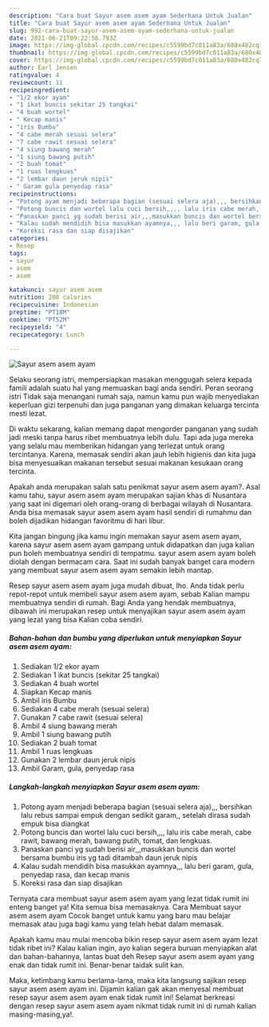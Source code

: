 ```yaml
---
description: "Cara buat Sayur asem asem ayam Sederhana Untuk Jualan"
title: "Cara buat Sayur asem asem ayam Sederhana Untuk Jualan"
slug: 992-cara-buat-sayur-asem-asem-ayam-sederhana-untuk-jualan
date: 2021-06-21T09:22:56.793Z
image: https://img-global.cpcdn.com/recipes/c5599bd7c011a83a/680x482cq70/sayur-asem-asem-ayam-foto-resep-utama.jpg
thumbnail: https://img-global.cpcdn.com/recipes/c5599bd7c011a83a/680x482cq70/sayur-asem-asem-ayam-foto-resep-utama.jpg
cover: https://img-global.cpcdn.com/recipes/c5599bd7c011a83a/680x482cq70/sayur-asem-asem-ayam-foto-resep-utama.jpg
author: Earl Jensen
ratingvalue: 4
reviewcount: 11
recipeingredient:
- "1/2 ekor ayam"
- "1 ikat buncis sekitar 25 tangkai"
- "4 buah wortel"
- " Kecap manis"
- "iris Bumbu"
- "4 cabe merah sesuai selera"
- "7 cabe rawit sesuai selera"
- "4 siung bawang merah"
- "1 siung bawang putih"
- "2 buah tomat"
- "1 ruas lengkuas"
- "2 lembar daun jeruk nipis"
- " Garam gula penyedap rasa"
recipeinstructions:
- "Potong ayam menjadi beberapa bagian (sesuai selera aja),,, bersihkan lalu rebus sampai empuk dengan sedikit garam,, setelah dirasa sudah empuk bisa diangkat"
- "Potong buncis dan wortel lalu cuci bersih,,,, lalu iris cabe merah, cabe rawit, bawang merah, bawang putih, tomat, dan lengkuas."
- "Panaskan panci yg sudah berisi air,,,masukkan buncis dan wortel bersama bumbu iris yg tadi ditambah daun jeruk nipis"
- "Kalau sudah mendidih bisa masukkan ayamnya,,, lalu beri garam, gula, penyedap rasa, dan kecap manis"
- "Koreksi rasa dan siap disajikan"
categories:
- Resep
tags:
- sayur
- asem
- asem

katakunci: sayur asem asem 
nutrition: 208 calories
recipecuisine: Indonesian
preptime: "PT18M"
cooktime: "PT52M"
recipeyield: "4"
recipecategory: Lunch

---
```



![Sayur asem asem ayam](https://img-global.cpcdn.com/recipes/c5599bd7c011a83a/680x482cq70/sayur-asem-asem-ayam-foto-resep-utama.jpg)

Selaku seorang istri, mempersiapkan masakan menggugah selera kepada famili adalah suatu hal yang memuaskan bagi anda sendiri. Peran seorang istri Tidak saja menangani rumah saja, namun kamu pun wajib menyediakan keperluan gizi terpenuhi dan juga panganan yang dimakan keluarga tercinta mesti lezat.

Di waktu  sekarang, kalian memang dapat mengorder panganan yang sudah jadi meski tanpa harus ribet membuatnya lebih dulu. Tapi ada juga mereka yang selalu mau memberikan hidangan yang terlezat untuk orang tercintanya. Karena, memasak sendiri akan jauh lebih higienis dan kita juga bisa menyesuaikan makanan tersebut sesuai makanan kesukaan orang tercinta. 



Apakah anda merupakan salah satu penikmat sayur asem asem ayam?. Asal kamu tahu, sayur asem asem ayam merupakan sajian khas di Nusantara yang saat ini digemari oleh orang-orang di berbagai wilayah di Nusantara. Anda bisa memasak sayur asem asem ayam hasil sendiri di rumahmu dan boleh dijadikan hidangan favoritmu di hari libur.

Kita jangan bingung jika kamu ingin memakan sayur asem asem ayam, karena sayur asem asem ayam gampang untuk didapatkan dan juga kalian pun boleh membuatnya sendiri di tempatmu. sayur asem asem ayam boleh diolah dengan bermacam cara. Saat ini sudah banyak banget cara modern yang membuat sayur asem asem ayam semakin lebih mantap.

Resep sayur asem asem ayam juga mudah dibuat, lho. Anda tidak perlu repot-repot untuk membeli sayur asem asem ayam, sebab Kalian mampu membuatnya sendiri di rumah. Bagi Anda yang hendak membuatnya, dibawah ini merupakan resep untuk menyajikan sayur asem asem ayam yang lezat yang bisa Kalian coba sendiri.

<!--inarticleads1-->

##### Bahan-bahan dan bumbu yang diperlukan untuk menyiapkan Sayur asem asem ayam:

1. Sediakan 1/2 ekor ayam
1. Sediakan 1 ikat buncis (sekitar 25 tangkai)
1. Sediakan 4 buah wortel
1. Siapkan  Kecap manis
1. Ambil iris Bumbu
1. Sediakan 4 cabe merah (sesuai selera)
1. Gunakan 7 cabe rawit (sesuai selera)
1. Ambil 4 siung bawang merah
1. Ambil 1 siung bawang putih
1. Sediakan 2 buah tomat
1. Ambil 1 ruas lengkuas
1. Gunakan 2 lembar daun jeruk nipis
1. Ambil  Garam, gula, penyedap rasa




<!--inarticleads2-->

##### Langkah-langkah menyiapkan Sayur asem asem ayam:

1. Potong ayam menjadi beberapa bagian (sesuai selera aja),,, bersihkan lalu rebus sampai empuk dengan sedikit garam,, setelah dirasa sudah empuk bisa diangkat
1. Potong buncis dan wortel lalu cuci bersih,,,, lalu iris cabe merah, cabe rawit, bawang merah, bawang putih, tomat, dan lengkuas.
1. Panaskan panci yg sudah berisi air,,,masukkan buncis dan wortel bersama bumbu iris yg tadi ditambah daun jeruk nipis
1. Kalau sudah mendidih bisa masukkan ayamnya,,, lalu beri garam, gula, penyedap rasa, dan kecap manis
1. Koreksi rasa dan siap disajikan




Ternyata cara membuat sayur asem asem ayam yang lezat tidak rumit ini enteng banget ya! Kita semua bisa memasaknya. Cara Membuat sayur asem asem ayam Cocok banget untuk kamu yang baru mau belajar memasak atau juga bagi kamu yang telah hebat dalam memasak.

Apakah kamu mau mulai mencoba bikin resep sayur asem asem ayam lezat tidak ribet ini? Kalau kalian ingin, ayo kalian segera buruan menyiapkan alat dan bahan-bahannya, lantas buat deh Resep sayur asem asem ayam yang enak dan tidak rumit ini. Benar-benar taidak sulit kan. 

Maka, ketimbang kamu berlama-lama, maka kita langsung sajikan resep sayur asem asem ayam ini. Dijamin kalian gak akan menyesal membuat resep sayur asem asem ayam enak tidak rumit ini! Selamat berkreasi dengan resep sayur asem asem ayam nikmat tidak rumit ini di rumah kalian masing-masing,ya!.

